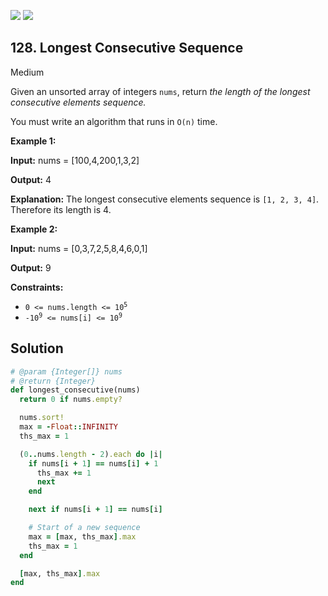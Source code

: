 [![](https://img.shields.io/github/stars/LeetCode-in-Ruby/LeetCode-in-Ruby?label=Stars&style=flat-square)](https://github.com/LeetCode-in-Ruby/LeetCode-in-Ruby)
[![](https://img.shields.io/github/forks/LeetCode-in-Ruby/LeetCode-in-Ruby?label=Fork%20me%20on%20GitHub%20&style=flat-square)](https://github.com/LeetCode-in-Ruby/LeetCode-in-Ruby/fork)

## 128\. Longest Consecutive Sequence

Medium

Given an unsorted array of integers `nums`, return _the length of the longest consecutive elements sequence._

You must write an algorithm that runs in `O(n)` time.

**Example 1:**

**Input:** nums = [100,4,200,1,3,2]

**Output:** 4

**Explanation:** The longest consecutive elements sequence is `[1, 2, 3, 4]`. Therefore its length is 4. 

**Example 2:**

**Input:** nums = [0,3,7,2,5,8,4,6,0,1]

**Output:** 9 

**Constraints:**

*   <code>0 <= nums.length <= 10<sup>5</sup></code>
*   <code>-10<sup>9</sup> <= nums[i] <= 10<sup>9</sup></code>

## Solution

```ruby
# @param {Integer[]} nums
# @return {Integer}
def longest_consecutive(nums)
  return 0 if nums.empty?

  nums.sort!
  max = -Float::INFINITY
  ths_max = 1

  (0..nums.length - 2).each do |i|
    if nums[i + 1] == nums[i] + 1
      ths_max += 1
      next
    end

    next if nums[i + 1] == nums[i]

    # Start of a new sequence
    max = [max, ths_max].max
    ths_max = 1
  end

  [max, ths_max].max
end
```